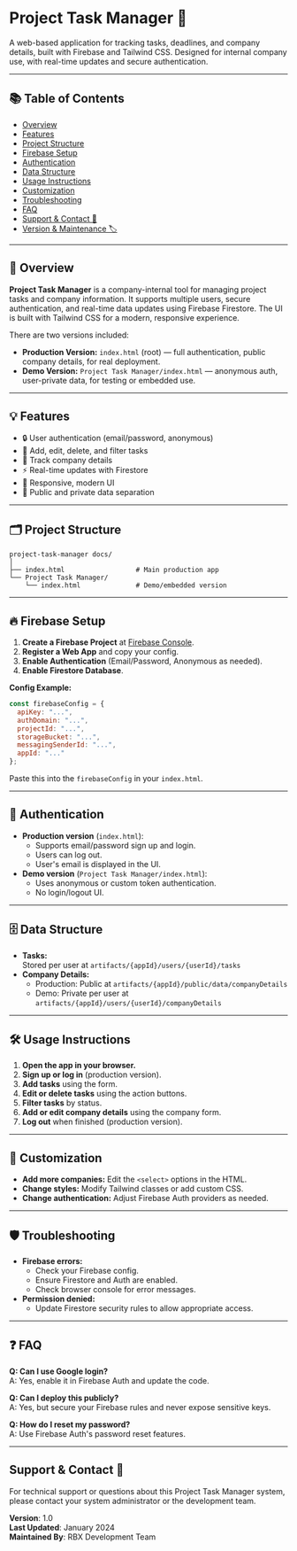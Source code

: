 # Project Task Manager 🚀

A web-based application for tracking tasks, deadlines, and company details, built with Firebase and Tailwind CSS. Designed for internal company use, with real-time updates and secure authentication.

---

## 📚 Table of Contents
- [Overview](#overview)
- [Features](#features)
- [Project Structure](#project-structure)
- [Firebase Setup](#firebase-setup)
- [Authentication](#authentication)
- [Data Structure](#data-structure)
- [Usage Instructions](#usage-instructions)
- [Customization](#customization)
- [Troubleshooting](#troubleshooting)
- [FAQ](#faq)
- [Support & Contact 💬](#support--contact-)
- [Version & Maintenance 🏷️](#version--maintenance)

---

## 📝 Overview

**Project Task Manager** is a company-internal tool for managing project tasks and company information. It supports multiple users, secure authentication, and real-time data updates using Firebase Firestore. The UI is built with Tailwind CSS for a modern, responsive experience.

There are two versions included:
- **Production Version:** `index.html` (root) — full authentication, public company details, for real deployment.
- **Demo Version:** `Project Task Manager/index.html` — anonymous auth, user-private data, for testing or embedded use.

---

## 💡 Features
- 🔒 User authentication (email/password, anonymous)
- 📝 Add, edit, delete, and filter tasks
- 🏢 Track company details
- ⚡ Real-time updates with Firestore
- 📱 Responsive, modern UI
- 🔗 Public and private data separation

---

## 🗂️ Project Structure

```
project-task-manager docs/
│
├── index.html                  # Main production app
└── Project Task Manager/
    └── index.html              # Demo/embedded version
```

---

## 🔥 Firebase Setup

1. **Create a Firebase Project** at [Firebase Console](https://console.firebase.google.com/).
2. **Register a Web App** and copy your config.
3. **Enable Authentication** (Email/Password, Anonymous as needed).
4. **Enable Firestore Database**.

**Config Example:**
```js
const firebaseConfig = {
  apiKey: "...",
  authDomain: "...",
  projectId: "...",
  storageBucket: "...",
  messagingSenderId: "...",
  appId: "..."
};
```
Paste this into the `firebaseConfig` in your `index.html`.

---

## 👤 Authentication

- **Production version** (`index.html`):  
  - Supports email/password sign up and login.
  - Users can log out.
  - User's email is displayed in the UI.
- **Demo version** (`Project Task Manager/index.html`):  
  - Uses anonymous or custom token authentication.
  - No login/logout UI.

---

## 🗄️ Data Structure

- **Tasks:**  
  Stored per user at `artifacts/{appId}/users/{userId}/tasks`
- **Company Details:**  
  - Production: Public at `artifacts/{appId}/public/data/companyDetails`
  - Demo: Private per user at `artifacts/{appId}/users/{userId}/companyDetails`

---

## 🛠️ Usage Instructions

1. **Open the app in your browser.**
2. **Sign up or log in** (production version).
3. **Add tasks** using the form.
4. **Edit or delete tasks** using the action buttons.
5. **Filter tasks** by status.
6. **Add or edit company details** using the company form.
7. **Log out** when finished (production version).

---

## 🎨 Customization

- **Add more companies:** Edit the `<select>` options in the HTML.
- **Change styles:** Modify Tailwind classes or add custom CSS.
- **Change authentication:** Adjust Firebase Auth providers as needed.

---

## 🛡️ Troubleshooting

- **Firebase errors:**  
  - Check your Firebase config.
  - Ensure Firestore and Auth are enabled.
  - Check browser console for error messages.
- **Permission denied:**  
  - Update Firestore security rules to allow appropriate access.

---

## ❓ FAQ

**Q: Can I use Google login?**  
A: Yes, enable it in Firebase Auth and update the code.

**Q: Can I deploy this publicly?**  
A: Yes, but secure your Firebase rules and never expose sensitive keys.

**Q: How do I reset my password?**  
A: Use Firebase Auth's password reset features.

---

## Support & Contact 💬

For technical support or questions about this Project Task Manager system, please contact your system administrator or the development team.

**Version**: 1.0  
**Last Updated**: January 2024  
**Maintained By**: RBX Development Team 